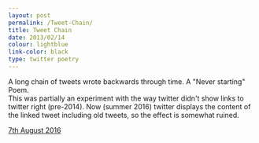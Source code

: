 ```yaml
---
layout: post
permalink: /Tweet-Chain/
title: Tweet Chain
date: 2013/02/14
colour: lightblue
link-color: black
type: twitter poetry
---
```


A long chain of tweets wrote backwards through time. A "Never starting" Poem.  
This was partially an experiment with the way twitter didn't show links to twitter right (pre-2014).
Now (summer 2016) twitter displays the content of the linked tweet including old tweets, so the effect is somewhat ruined.  

[7th August 2016](https://twitter.com/_xs/status/762068243397931012)
